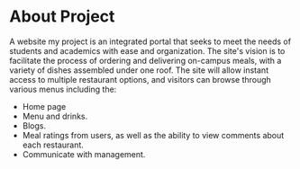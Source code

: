 # About Project
A website my project is an integrated portal that seeks to meet the needs of students and academics with ease and organization. The site's vision is to facilitate the process of ordering and delivering on-campus meals, with a variety of dishes assembled under one roof. The site will allow instant access to multiple restaurant options, and visitors can browse through various menus including the:
- Home page
- Menu and drinks.
- ⁠Blogs.
- ⁠Meal ratings from users, as well as the ability to view comments about each restaurant. 
- ⁠Communicate with management.
